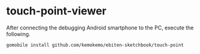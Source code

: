 # touch-point-viewer

After connecting the debugging Android smartphone to the PC, execute the following.

```
gomobile install github.com/kemokemo/ebiten-sketchbook/touch-point
```
